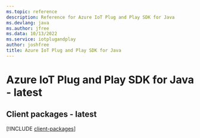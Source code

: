 ```yaml
---
ms.topic: reference
description: Reference for Azure IoT Plug and Play SDK for Java
ms.devlang: java
ms.author: jfree
ms.data: 10/13/2022
ms.service: iotplugandplay
author: joshfree
title: Azure IoT Plug and Play SDK for Java
---
```

# Azure IoT Plug and Play SDK for Java - latest

## Client packages - latest
[!INCLUDE [client-packages](iot-plug-and-play-client-index.md)]